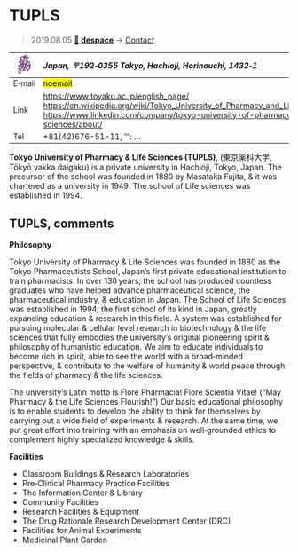 # TUPLS
> 2019.08.05 **[🚀](../index/index.md) [despace](index.md)** → [Contact](contact.md)

|[![](f/contact/t/tupls_logo1_thumb.jpg)](f/contact/t/tupls_logo1.png)|*Japan, 〒192‑0355 Tokyo, Hachioji, Horinouchi, 1432‑1*|
|:--|:--|
|E‑mail| <mark>noemail</mark> |
|Link| <https://www.toyaku.ac.jp/english_page/><br> <https://en.wikipedia.org/wiki/Tokyo_University_of_Pharmacy_and_Life_Sciences><br> <https://www.linkedin.com/company/tokyo-university-of-pharmacy-and-life-sciences/about/> |
|Tel| +81(42)676-51-11, ℻: … |

**Tokyo University of Pharmacy & Life Sciences (TUPLS)**, (東京薬科大学, Tōkyō yakka daigaku) is a private university in Hachioji, Tokyo, Japan. The precursor of the school was founded in 1880 by Masataka Fujita, & it was chartered as a university in 1949. The school of Life sciences was established in 1994.



<p style="page-break-after:always"> </p>

## TUPLS, comments

**Philosophy**

Tokyo University of Pharmacy & Life Sciences was founded in 1880 as the Tokyo Pharmaceutists School, Japan’s first private educational institution to train pharmacists. In over 130 years, the school has produced countless graduates who have helped advance pharmaceutical science, the pharmaceutical industry, & education in Japan. The School of Life Sciences was established in 1994, the first school of its kind in Japan, greatly expanding education & research in this field. A system was established for pursuing molecular & cellular level research in biotechnology & the life sciences that fully embodies the university’s original pioneering spirit & philosophy of humanistic education. We aim to educate individuals to become rich in spirit, able to see the world with a broad‑minded perspective, & contribute to the welfare of humanity & world peace through the fields of pharmacy & the life sciences.

The university’s Latin motto is Flore Pharmacia! Flore Scientia Vitae! (“May Pharmacy & the Life Sciences Flourish!”) Our basic educational philosophy is to enable students to develop the ability to think for themselves by carrying out a wide field of experiments & research. At the same time, we put great effort into training with an emphasis on well‑grounded ethics to complement highly specialized knowledge & skills.

**Facilities**

   - Classroom Buildings & Research Laboratories
   - Pre‑Clinical Pharmacy Practice Facilities
   - The Information Center & Library
   - Community Facilities
   - Research Facilities & Equipment
   - The Drug Rationale Research Development Center (DRC)
   - Facilities for Animal Experiments
   - Medicinal Plant Garden

